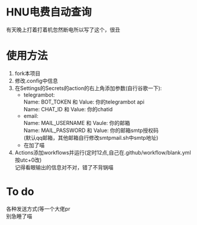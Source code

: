 # HNU电费自动查询
有天晚上打着打着机忽然断电所以写了这个，很丑

# 使用方法
1. fork本项目
2. 修改.config中信息
3. 在Settings的Secrets的action的右上角添加参数(自行谷歌一下):
   - telegrambot:<br>Name: BOT_TOKEN 和 Value: 你的telegrambot api<br>Name: CHAT_ID 和 Value: 你的chatid
   - email:<br>Name: MAIL_USERNAME 和 Vaule: 你的邮箱<br>Name: MAIL_PASSWORD 和 Value: 你的邮箱smtp授权码<br>(默认qq邮箱，其他邮箱自行修改smtpmail.sh中smtp地址)
   - 在加了喵
4. Actions添加workflows并运行(定时12点,自己在.github/workflow/blank.yml按utc+0改)<br>记得看眼输出的信息对不对，错了不背锅喵

# To do
各种发送方式(等一个大佬pr
<br>别急睡了喵
